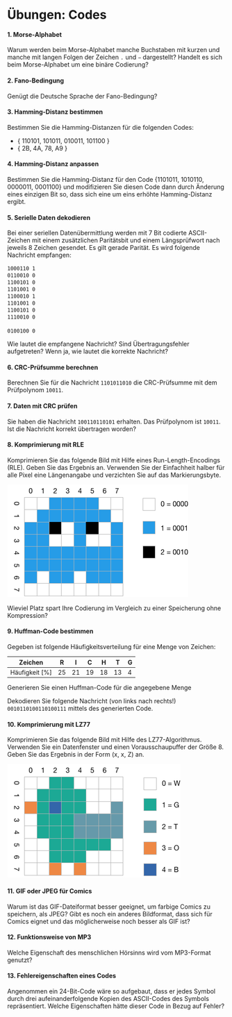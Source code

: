# Übungen: Codes

#### 1. Morse-Alphabet
Warum werden beim Morse-Alphabet manche Buchstaben mit kurzen und manche mit langen Folgen der Zeichen `.` und `−` dargestellt? Handelt es sich beim Morse-Alphabet um eine binäre Codierung?


#### 2. Fano-Bedingung
Genügt die Deutsche Sprache der Fano-Bedingung?


#### 3. Hamming-Distanz bestimmen
Bestimmen Sie die Hamming-Distanzen für die folgenden Codes:

  * { 110101, 101011, 010011, 101100 }
  * { 2B, 4A, 78, A9 }


#### 4. Hamming-Distanz anpassen
Bestimmen Sie die Hamming-Distanz für den Code {1101011, 1010110, 0000011, 0001100} und modifizieren Sie diesen Code dann durch Änderung eines einzigen Bit so, dass sich eine um eins erhöhte Hamming-Distanz ergibt.


#### 5. Serielle Daten dekodieren
Bei einer seriellen Datenübermittlung werden mit 7 Bit codierte ASCII-Zeichen mit einem zusätzlichen Paritätsbit und einem Längsprüfwort nach jeweils 8 Zeichen gesendet. Es gilt gerade Parität. Es
wird folgende Nachricht empfangen:

```console
1000110 1
0110010 0
1100101 0
1101001 0
1100010 1
1101001 0
1100101 0
1110010 0

0100100 0
```

Wie lautet die empfangene Nachricht? Sind Übertragungsfehler aufgetreten? Wenn ja, wie lautet die korrekte Nachricht?


#### 6. CRC-Prüfsumme berechnen
Berechnen Sie für die Nachricht `1101011010` die CRC-Prüfsumme mit dem Prüfpolynom `10011`.


#### 7. Daten mit CRC prüfen
Sie haben die Nachricht `100110110101` erhalten. Das Prüfpolynom ist `10011`. Ist die Nachricht korrekt übertragen worden?


#### 8. Komprimierung mit RLE
Komprimieren Sie das folgende Bild mit Hilfe eines Run-Length-Encodings (RLE). Geben Sie das Ergebnis an. Verwenden Sie der Einfachheit halber für alle Pixel eine Längenangabe und verzichten Sie auf das Markierungsbyte.

![](img/ghost.png)

Wieviel Platz spart Ihre Codierung im Vergleich zu einer Speicherung ohne Kompression?


#### 9. Huffman-Code bestimmen
Gegeben ist folgende Häufigkeitsverteilung für eine Menge von Zeichen:

| Zeichen	      | R | I | C | H | T | G |
|---------------|---|---|---|---|---|---|
| Häufigkeit [%]|25 |21 |19 |18 |13 |4  |

Generieren Sie einen Huffman-Code für die angegebene Menge

Dekodieren Sie folgende Nachricht (von links nach rechts!) `0010110100110100111` mittels des generierten Code.


#### 10. Komprimierung mit LZ77
Komprimieren Sie das folgende Bild mit Hilfe des LZ77-Algorithmus. Verwenden Sie ein Datenfenster und einen Vorausschaupuffer der Größe 8. Geben Sie das Ergebnis in der Form (x, x, Z) an.

![](img/bird.png)


#### 11. GIF oder JPEG für Comics
Warum ist das GIF-Dateiformat besser geeignet, um farbige Comics zu speichern, als JPEG? Gibt es noch ein anderes Bildformat, dass sich für Comics eignet und das möglicherweise noch besser als GIF ist?


#### 12. Funktionsweise von MP3
Welche Eigenschaft des menschlichen Hörsinns wird vom MP3-Format genutzt?


#### 13. Fehlereigenschaften eines Codes
Angenommen ein 24-Bit-Code wäre so aufgebaut, dass er jedes Symbol durch drei aufeinanderfolgende Kopien des ASCII-Codes des Symbols repräsentiert. Welche Eigenschaften hätte dieser Code in Bezug auf Fehler?

